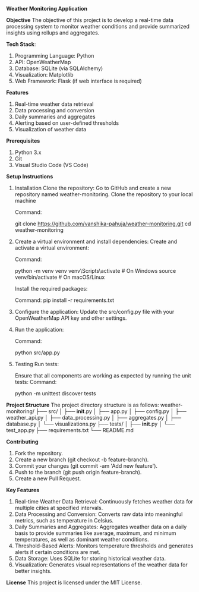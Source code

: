 **Weather Monitoring Application**

**Objective**
The objective of this project is to develop a real-time data processing system to monitor weather conditions and provide summarized insights using rollups and aggregates.

**Tech Stack**:
1. Programming Language: Python
2. API: OpenWeatherMap
3. Database: SQLite (via SQLAlchemy)
4. Visualization: Matplotlib
5. Web Framework: Flask (if web interface is required)

**Features**
1. Real-time weather data retrieval
2. Data processing and conversion
3. Daily summaries and aggregates
4. Alerting based on user-defined thresholds
5. Visualization of weather data

**Prerequisites**
1. Python 3.x
2. Git
3. Visual Studio Code (VS Code)


**Setup Instructions**
1. Installation
Clone the repository: Go to GitHub and create a new repository named weather-monitoring. Clone the repository to your local machine

   Command:
   
   git clone https://github.com/vanshika-pahuja/weather-monitoring.git
   cd weather-monitoring

3. Create a virtual environment and install dependencies: Create and activate a virtual environment:

   Command:
   
   python -m venv venv
   venv\Scripts\activate  # On Windows
   source venv/bin/activate  # On macOS/Linux

   Install the required packages:
   
   Command:
   pip install -r requirements.txt

3. Configure the application: Update the src/config.py file with your OpenWeatherMap API key and other settings.

4. Run the application:
   
   Command:
   
   python src/app.py

6. Testing
   Run tests:
   
   Ensure that all components are working as expected by running the unit tests:
   Command:
   
   python -m unittest discover tests


**Project Structure**
The project directory structure is as follows:
weather-monitoring/
├── src/
│   ├── __init__.py
│   ├── app.py
│   ├── config.py
│   ├── weather_api.py
│   ├── data_processing.py
│   ├── aggregates.py
│   ├── database.py
│   └── visualizations.py
├── tests/
│   ├── __init__.py
│   └── test_app.py
├── requirements.txt
└── README.md

**Contributing**
1. Fork the repository.
2. Create a new branch (git checkout -b feature-branch).
3. Commit your changes (git commit -am 'Add new feature').
4. Push to the branch (git push origin feature-branch).
5. Create a new Pull Request.

**Key Features**
1. Real-time Weather Data Retrieval: Continuously fetches weather data for multiple cities at specified intervals.
2. Data Processing and Conversion: Converts raw data into meaningful metrics, such as temperature in Celsius.
3. Daily Summaries and Aggregates: Aggregates weather data on a daily basis to provide summaries like average, maximum, and minimum temperatures, as well as dominant weather conditions.
4. Threshold-Based Alerts: Monitors temperature thresholds and generates alerts if certain conditions are met.
5. Data Storage: Uses SQLite for storing historical weather data.
6. Visualization: Generates visual representations of the weather data for better insights.
   
**License**
This project is licensed under the MIT License.

